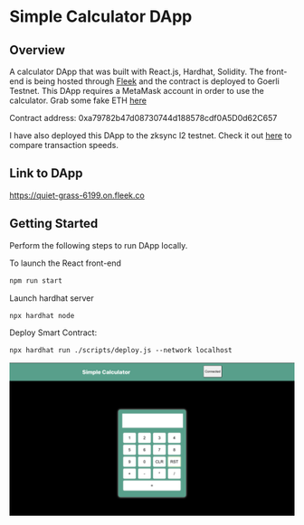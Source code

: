 # Simple Calculator DApp

## Overview

A calculator DApp that was built with React.js, Hardhat, Solidity. The front-end is being hosted through [Fleek](https://fleek.co/) and the contract is deployed to Goerli Testnet. This DApp requires a MetaMask account in order to use the calculator. Grab some fake ETH [here](https://goerlifaucet.com/)

Contract address: 0xa79782b47d08730744d188578cdf0A5D0d62C657

I have also deployed this DApp to the zksync l2 testnet. Check it out [here](https://cool-math-7566.on.fleek.co/) to compare transaction speeds.

## Link to DApp

https://quiet-grass-6199.on.fleek.co

## Getting Started

Perform the following steps to run DApp locally.

To launch the React front-end

```md
npm run start
```

Launch hardhat server

```md
npx hardhat node
```

Deploy Smart Contract:

```md
npx hardhat run ./scripts/deploy.js --network localhost
```

![projectPicture](./assets/images/calcDapp.png)
